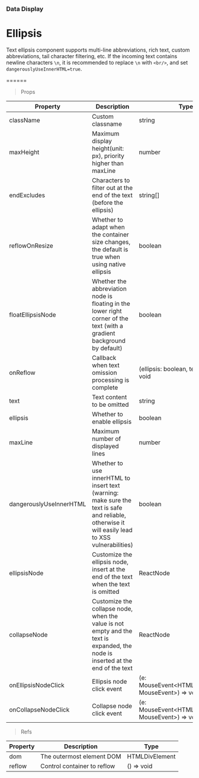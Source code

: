 ### Data Display

# Ellipsis

Text ellipsis component supports multi-line abbreviations, rich text, custom abbreviations, tail character filtering, etc. If the incoming text contains newline characters `\n`, it is recommended to replace `\n` with `<br/>`, and set `dangerouslyUseInnerHTML=true`.

======

> Props

|Property|Description|Type|DefaultValue|
|----------|-------------|------|------|
|className|Custom classname|string|-|
|maxHeight|Maximum display height(unit: px), priority higher than maxLine|number|-|
|endExcludes|Characters to filter out at the end of the text (before the ellipsis)|string\[\]|[]|
|reflowOnResize|Whether to adapt when the container size changes, the default is true when using native ellipsis|boolean|false|
|floatEllipsisNode|Whether the abbreviation node is floating in the lower right corner of the text (with a gradient background by default)|boolean|false|
|onReflow|Callback when text omission processing is complete|(ellipsis: boolean, text: string) =\> void|-|
|text|Text content to be omitted|string|required|
|ellipsis|Whether to enable ellipsis|boolean|true|
|maxLine|Maximum number of displayed lines|number|1|
|dangerouslyUseInnerHTML|Whether to use innerHTML to insert text (warning: make sure the text is safe and reliable, otherwise it will easily lead to XSS vulnerabilities)|boolean|false|
|ellipsisNode|Customize the ellipsis node, insert at the end of the text when the text is omitted|ReactNode|"..."|
|collapseNode|Customize the collapse node, when the value is not empty and the text is expanded, the node is  inserted at the end of the text|ReactNode|-|
|onEllipsisNodeClick|Ellipsis node click event|(e: MouseEvent\<HTMLSpanElement, MouseEvent\>) =\> void|-|
|onCollapseNodeClick|Collapse node click event|(e: MouseEvent\<HTMLSpanElement, MouseEvent\>) =\> void|-|

> Refs

|Property|Description|Type|
|----------|-------------|------|
|dom|The outermost element DOM|HTMLDivElement|
|reflow|Control container to reflow|() =\> void|
